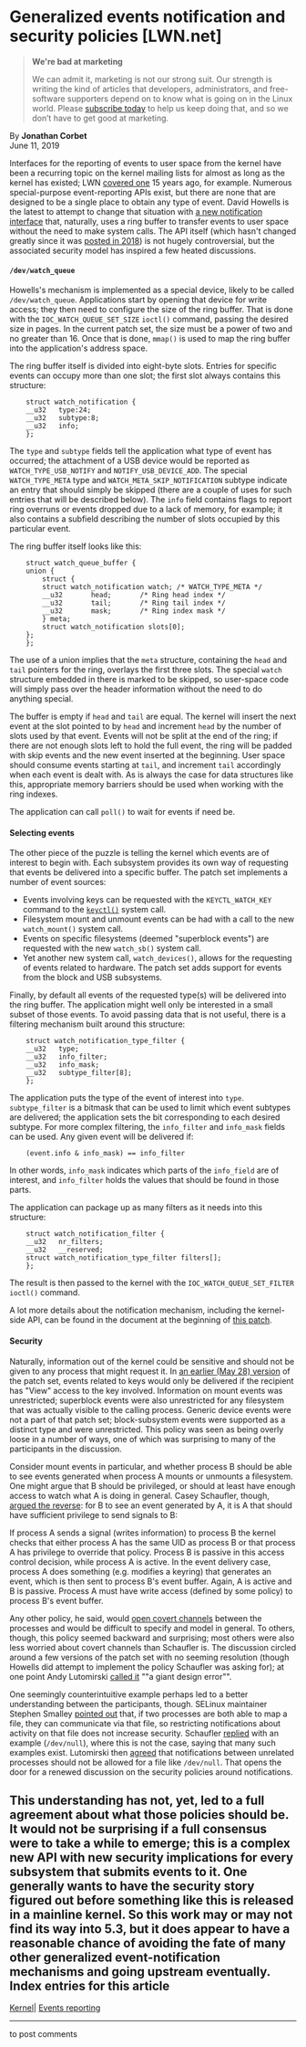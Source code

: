 # Generalized events notification and security policies [LWN.net]

> **We're bad at marketing**
> 
> We can admit it, marketing is not our strong suit. Our strength is writing the kind of articles that developers, administrators, and free-software supporters depend on to know what is going on in the Linux world. Please [subscribe today](/Promo/nsn-bad/subscribe) to help us keep doing that, and so we don’t have to get good at marketing. 

By **Jonathan Corbet**  
June 11, 2019 

Interfaces for the reporting of events to user space from the kernel have been a recurring topic on the kernel mailing lists for almost as long as the kernel has existed; LWN [covered one](/Articles/95347/) 15 years ago, for example. Numerous special-purpose event-reporting APIs exist, but there are none that are designed to be a single place to obtain any type of event. David Howells is the latest to attempt to change that situation with [a new notification interface](/ml/linux-kernel/155991702981.15579.6007568669839441045.stgit@warthog.procyon.org.uk/) that, naturally, uses a ring buffer to transfer events to user space without the need to make system calls. The API itself (which hasn't changed greatly since it was [posted in 2018](/Articles/760714/)) is not hugely controversial, but the associated security model has inspired a few heated discussions. 

#### `/dev/watch_queue`

Howells's mechanism is implemented as a special device, likely to be called `/dev/watch_queue`. Applications start by opening that device for write access; they then need to configure the size of the ring buffer. That is done with the `IOC_WATCH_QUEUE_SET_SIZE` `ioctl()` command, passing the desired size in pages. In the current patch set, the size must be a power of two and no greater than 16. Once that is done, `mmap()` is used to map the ring buffer into the application's address space. 

The ring buffer itself is divided into eight-byte slots. Entries for specific events can occupy more than one slot; the first slot always contains this structure: 
    
    
        struct watch_notification {
    	__u32	type:24;
    	__u32	subtype:8;
    	__u32	info;
        };
    

The `type` and `subtype` fields tell the application what type of event has occurred; the attachment of a USB device would be reported as `WATCH_TYPE_USB_NOTIFY` and `NOTIFY_USB_DEVICE_ADD`. The special `WATCH_TYPE_META` type and `WATCH_META_SKIP_NOTIFICATION` subtype indicate an entry that should simply be skipped (there are a couple of uses for such entries that will be described below). The `info` field contains flags to report ring overruns or events dropped due to a lack of memory, for example; it also contains a subfield describing the number of slots occupied by this particular event. 

The ring buffer itself looks like this: 
    
    
        struct watch_queue_buffer {
    	union {
    	    struct {
    		struct watch_notification watch; /* WATCH_TYPE_META */
    		__u32		head;		/* Ring head index */
    		__u32		tail;		/* Ring tail index */
    		__u32		mask;		/* Ring index mask */
    	    } meta;
    	    struct watch_notification slots[0];
    	};
        };
    

The use of a union implies that the `meta` structure, containing the `head` and `tail` pointers for the ring, overlays the first three slots. The special `watch` structure embedded in there is marked to be skipped, so user-space code will simply pass over the header information without the need to do anything special. 

The buffer is empty if `head` and `tail` are equal. The kernel will insert the next event at the slot pointed to by `head` and increment `head` by the number of slots used by that event. Events will not be split at the end of the ring; if there are not enough slots left to hold the full event, the ring will be padded with skip events and the new event inserted at the beginning. User space should consume events starting at `tail`, and increment `tail` accordingly when each event is dealt with. As is always the case for data structures like this, appropriate memory barriers should be used when working with the ring indexes. 

The application can call `poll()` to wait for events if need be. 

#### Selecting events

The other piece of the puzzle is telling the kernel which events are of interest to begin with. Each subsystem provides its own way of requesting that events be delivered into a specific buffer. The patch set implements a number of event sources: 

  * Events involving keys can be requested with the `KEYCTL_WATCH_KEY` command to the [`keyctl()`](http://man7.org/linux/man-pages/man2/keyctl.2.html) system call. 
  * Filesystem mount and unmount events can be had with a call to the new `watch_mount()` system call. 
  * Events on specific filesystems (deemed "superblock events") are requested with the new `watch_sb()` system call. 
  * Yet another new system call, `watch_devices()`, allows for the requesting of events related to hardware. The patch set adds support for events from the block and USB subsystems. 



Finally, by default all events of the requested type(s) will be delivered into the ring buffer. The application might well only be interested in a small subset of those events. To avoid passing data that is not useful, there is a filtering mechanism built around this structure: 
    
    
        struct watch_notification_type_filter {
    	__u32	type;
    	__u32	info_filter;
    	__u32	info_mask;
    	__u32	subtype_filter[8];
        };
    

The application puts the type of the event of interest into `type`. `subtype_filter` is a bitmask that can be used to limit which event subtypes are delivered; the application sets the bit corresponding to each desired subtype. For more complex filtering, the `info_filter` and `info_mask` fields can be used. Any given event will be delivered if: 
    
    
        (event.info & info_mask) == info_filter
    

In other words, `info_mask` indicates which parts of the `info_field` are of interest, and `info_filter` holds the values that should be found in those parts. 

The application can package up as many filters as it needs into this structure: 
    
    
        struct watch_notification_filter {
    	__u32	nr_filters;
    	__u32	__reserved;
    	struct watch_notification_type_filter filters[];
        };
    

The result is then passed to the kernel with the `IOC_WATCH_QUEUE_SET_FILTER` `ioctl()` command. 

A lot more details about the notification mechanism, including the kernel-side API, can be found in the document at the beginning of [this patch](/ml/linux-kernel/155991709157.15579.17714751502536525102.stgit@warthog.procyon.org.uk/). 

#### Security

Naturally, information out of the kernel could be sensitive and should not be given to any process that might request it. In [an earlier (May 28) version](/ml/linux-kernel/155905930702.7587.7100265859075976147.stgit@warthog.procyon.org.uk/) of the patch set, events related to keys would only be delivered if the recipient has "View" access to the key involved. Information on mount events was unrestricted; superblock events were also unrestricted for any filesystem that was actually visible to the calling process. Generic device events were not a part of that patch set; block-subsystem events were supported as a distinct type and were unrestricted. This policy was seen as being overly loose in a number of ways, one of which was surprising to many of the participants in the discussion. 

Consider mount events in particular, and whether process B should be able to see events generated when process A mounts or unmounts a filesystem. One might argue that B should be privileged, or should at least have enough access to watch what A is doing in general. Casey Schaufler, though, [argued the reverse](/ml/linux-kernel/50c2ea19-6ae8-1f42-97ef-ba5c95e40475@schaufler-ca.com/): for B to see an event generated by A, it is A that should have sufficient privilege to send signals to B: 

If process A sends a signal (writes information) to process B the kernel checks that either process A has the same UID as process B or that process A has privilege to override that policy. Process B is passive in this access control decision, while process A is active. In the event delivery case, process A does something (e.g. modifies a keyring) that generates an event, which is then sent to process B's event buffer. Again, A is active and B is passive. Process A must have write access (defined by some policy) to process B's event buffer. 

Any other policy, he said, would [open covert channels](/ml/linux-kernel/058f227c-71ab-a6f4-00bf-b8782b3b2956@schaufler-ca.com/) between the processes and would be difficult to specify and model in general. To others, though, this policy seemed backward and surprising; most others were also less worried about covert channels than Schaufler is. The discussion circled around a few versions of the patch set with no seeming resolution (though Howells did attempt to implement the policy Schaufler was asking for); at one point Andy Lutomirski [called it](/ml/linux-kernel/176F8189-3BE9-4B8C-A4D5-8915436338FB@amacapital.net/) ""a giant design error"". 

One seemingly counterintuitive example perhaps led to a better understanding between the participants, though. SELinux maintainer Stephen Smalley [pointed out](/ml/linux-kernel/c82052e5-ca11-67b5-965e-8f828081f31c@tycho.nsa.gov/) that, if two processes are both able to map a file, they can communicate via that file, so restricting notifications about activity on that file does not increase security. Schaufler [replied](/ml/linux-kernel/07e92045-2d80-8573-4d36-643deeaff9ec@schaufler-ca.com/) with an example (`/dev/null`), where this is not the case, saying that many such examples exist. Lutomirski then [agreed](/ml/linux-kernel/CALCETrVuNRPgEzv-XY4M9m6sEsCiRHxPenN_MpcMYc1h26vVwQ@mail.gmail.com/) that notifications between unrelated processes should not be allowed for a file like `/dev/null`. That opens the door for a renewed discussion on the security policies around notifications. 

This understanding has not, yet, led to a full agreement about what those policies should be. It would not be surprising if a full consensus were to take a while to emerge; this is a complex new API with new security implications for every subsystem that submits events to it. One generally wants to have the security story figured out before something like this is released in a mainline kernel. So this work may or may not find its way into 5.3, but it does appear to have a reasonable chance of avoiding the fate of many other generalized event-notification mechanisms and going upstream eventually.  
Index entries for this article  
---  
[Kernel](/Kernel/Index)| [Events reporting](/Kernel/Index#Events_reporting)  
  


* * *

to post comments 
